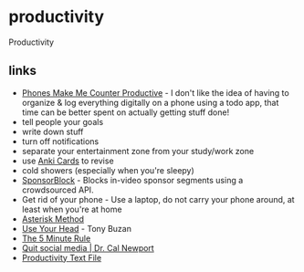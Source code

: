 # productivity

Productivity

## links

- [Phones Make Me Counter Productive](https://polarhive.ml/blog/phones-make-me-counter-productive) - I don't like the idea of having to organize & log everything digitally on a phone using a todo app, that time can be better spent on actually getting stuff done!
- tell people your goals
- write down stuff
- turn off notifications
- separate your entertainment zone from your study/work zone
- use [Anki Cards](https://f-droid.org/packages/com.ichi2.anki/) to revise
- cold showers (especially when you're sleepy)
- [SponsorBlock](https://sponsor.ajay.app/) - Blocks in-video sponsor segments using a crowdsourced API.
- Get rid of your phone - Use a laptop, do not carry your phone around, at least when you're at home
- [Asterisk Method](http://www.geometry.org/tex/conc/mathlearn.html)
- [Use Your Head](https://en.wikipedia.org/wiki/Special:BookSources?isbn=9780563165521) - Tony Buzan
- [The 5 Minute Rule](https://piped.kavin.rocks/watch?v=rRid6GCJtgc)
- [Quit social media | Dr. Cal Newport](https://piped.kavin.rocks/watch?v=3E7hkPZ-HTk)
- [Productivity Text File](https://jeffhuang.com/productivity_text_file/)
